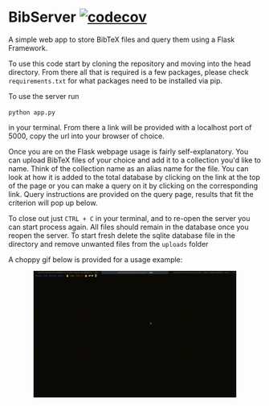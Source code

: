 # BibServer [![codecov](https://codecov.io/gh/James11222/BibServer/branch/main/graph/badge.svg?token=7OGRRCCUHZ)](https://codecov.io/gh/James11222/BibServer)
A simple web app to store BibTeX files and query them using a Flask Framework.

To use this code start by cloning the repository and moving into the head directory. From there all that is required is a few packages, please check `requirements.txt` for what packages need to be installed via pip.

To use the server run 

`python app.py`

in your terminal. From there a link will be provided with a localhost port of 5000, copy the url into your browser of choice. 

Once you are on the Flask webpage usage is fairly self-explanatory. You can upload BibTeX files of your choice and add it to a collection you'd like to name. Think of the collection name as an alias name for the file. You can look at how it is added to the total database by clicking on the link at the top of the page or you can make a query on it by clicking on the corresponding link. Query instructions are provided on the query page, results that fit the criterion will pop up below.

To close out just `CTRL + C` in your terminal, and to re-open the server you can start process again. All files should remain in the database once you reopen the server. To start fresh delete the sqlite database file in the directory and remove unwanted files from the `uploads` folder

A choppy gif below is provided for a usage example:

<p align="center">
  <img src="Images/new_walkthrough.gif" width="80%">
</p>
